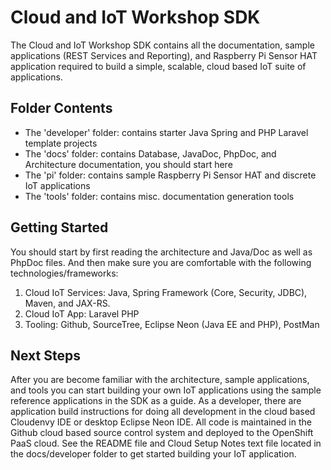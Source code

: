 **Cloud and IoT Workshop SDK**
==================
The Cloud and IoT Workshop SDK contains all the documentation, sample applications (REST Services and Reporting), and Raspberry Pi Sensor HAT application required to build a simple, scalable, cloud based IoT suite of applications.

Folder Contents
--------
- The 'developer' folder: contains starter Java Spring and PHP Laravel template projects
- The 'docs' folder: contains Database, JavaDoc, PhpDoc, and Architecture documentation, you should start here
- The 'pi' folder: contains sample Raspberry Pi Sensor HAT and discrete IoT applications
- The 'tools' folder: contains misc. documentation generation tools

Getting Started
--------
You should start by first reading the architecture and Java/Doc as well as PhpDoc files. And then make sure you are comfortable with the following technologies/frameworks:
1) Cloud IoT Services: Java, Spring Framework (Core, Security, JDBC), Maven, and JAX-RS.
2) Cloud IoT App: Laravel PHP
3) Tooling: Github, SourceTree, Eclipse Neon (Java EE and PHP), PostMan

Next Steps
--------
After you are become familiar with the architecture, sample applications, and tools you can start building your own IoT applications using the sample reference applications in the SDK as a guide. As a developer, there are application build instructions for doing all development in the cloud based Cloudenvy IDE or desktop Eclipse Neon IDE. All code is maintained in the Github cloud based source control system and deployed to the OpenShift PaaS cloud. See the README file and Cloud Setup Notes text file located in the docs/developer folder to get started building your IoT application.

